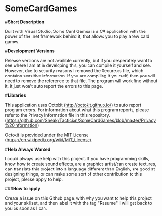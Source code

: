 # SomeCardGames

#**Short Description**

Built with Visual Studio, Some Card Games is a C# application with the power of the .net framework behind it, that allows you to play a few card games.

#**Development Versions**

Release versions are not availible currently, but if you desperately want to see where I am at in developing this, you can compile it yourself and see. However, due to security reasons I removed the Secure.cs file, which contains sensitive information. If you are compiling it yourself, then you will need to remove the reference to that file. The program will work fine without it, it just won't auto report the errors to this page.

#**Libraries**

This application uses Octokit (http://octokit.github.io/) to auto report program errors.
For information about what this program reports, please refer to the Privacy Information file in this repository. (https://github.com/SneakyTactician/SomeCardGames/blob/master/Privacy%20Information)


Octokit is provided under the MIT License (https://en.wikipedia.org/wiki/MIT_License).

#**Help Always Wanted**

I could always use help with this project. If you have programming skills, know how to create sound effects, are a graphics artist/can create textures, can translate this project into a language different than English, are good at designing things, or can make some sort of other contribution to this project, please apply to help. 

###**How to apply**

Create a issue on this Github page, with why you want to help this project and your skillset, and then label it with the tag "Resume". I will get back to you as soon as I can.
